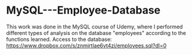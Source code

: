 # MySQL---Employee-Database
This work was done in the MySQL course of Udemy, where I performed different types of analysis on the database "employees" according to the functions learned.
Access to the database: https://www.dropbox.com/s/znmjrtlae6vt4zi/employees.sql?dl=0
